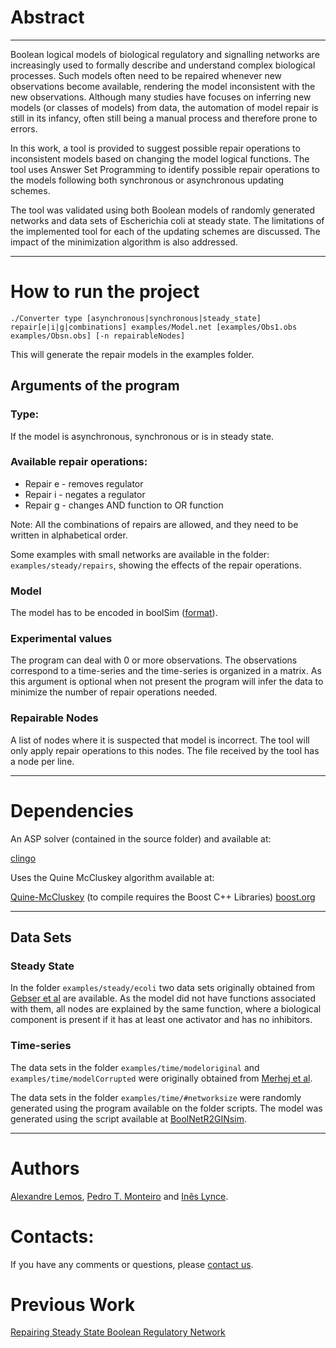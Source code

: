 # Abstract 
***
Boolean logical models of biological regulatory and signalling networks are increasingly used to formally describe and understand complex biological processes.
Such models often need to be repaired whenever new observations become available, rendering the model inconsistent with the new observations.
Although many studies have focuses on inferring new models (or classes of models) from data, the automation of model repair is still in its infancy, often still being a manual process and therefore prone to errors.

In this work, a tool is provided to suggest possible repair operations to inconsistent models based on changing the model logical functions.
The tool uses Answer Set Programming to identify possible repair operations to the models following both synchronous or asynchronous updating schemes. 

The tool was validated using both Boolean models of randomly generated networks and data sets of Escherichia coli at steady state.
The limitations of the implemented tool for each of the updating schemes are discussed. The impact of the minimization algorithm is also addressed.

***

# How to run the project

`./Converter type [asynchronous|synchronous|steady_state] repair[e|i|g|combinations] examples/Model.net [examples/Obs1.obs examples/Obsn.obs] [-n repairableNodes]`

This will generate the repair models in the examples folder.

## Arguments of the program

### Type:

If the model is asynchronous, synchronous or is in steady state.

### Available repair operations:

* Repair e - removes regulator
* Repair i - negates a regulator
* Repair g - changes AND function to OR function

Note: All the combinations of repairs are allowed, and they need to be written in alphabetical order.

Some examples with small networks are available in the folder: `examples/steady/repairs`, showing the effects of the repair operations.

### Model

The model has to be encoded in boolSim ([format](http://www.colomoto.org/formats/boolsim.html)). 

### Experimental values

The program can deal with 0 or more observations. The observations correspond to a time-series and the time-series is organized in a matrix. As this argument is optional when not present the program will infer the data to minimize the number of repair operations needed.

### Repairable Nodes

A list of nodes  where it is suspected that model is incorrect.  The tool will only apply repair operations to this nodes. The file received by the tool has a node per line. 

***

# Dependencies
An ASP solver (contained in the source folder) and available at:

[clingo](https://github.com/potassco/clingo)

Uses the Quine McCluskey algorithm available at:

[Quine-McCluskey](https://github.com/pfpacket/Quine-McCluskey) (to compile requires the Boost C++ Libraries) [boost.org](http://www.boost.org/)

***

## Data Sets

### Steady State

In the folder `examples/steady/ecoli` two data sets originally obtained from [Gebser et al](http://www.cs.uni-potsdam.de/bioasp/KR10/) are available.
As the model did not have functions associated with them, all nodes are explained by the same function, where a biological component is present if it has at least one activator and has no inhibitors.

### Time-series

The data sets in the folder `examples/time/modeloriginal` and `examples/time/modelCorrupted` were originally obtained from [Merhej et al](https://github.com/eliemerhejUGENT/repairInconsistentASP).

The data sets in the folder `examples/time/#networksize` were randomly generated using the program available on the folder scripts. The model was generated using the script available at [BoolNetR2GINsim](https://github.com/ptgm/BoolNetR2GINsim).

***

# Authors
[Alexandre Lemos](http://web.ist.utl.pt/ist173316/), [Pedro T. Monteiro](http://pedromonteiro.org/) and [Inês Lynce](http://sat.inesc-id.pt/~ines/).

# Contacts:
If you have any comments or questions, please [contact us](mailto:ines.lynce@tecnico.ulisboa.pt;alexandre.lemos@tecnico.ulisboa.pt;pedro.tiago.monteiro@tecnico.pt;?subject=[Repairing%20Boolean%20regulatory%20networks]).

# Previous Work
[Repairing Steady State Boolean Regulatory Network](http://web.ist.utl.pt/~alexandre.lemos/rbn/)

